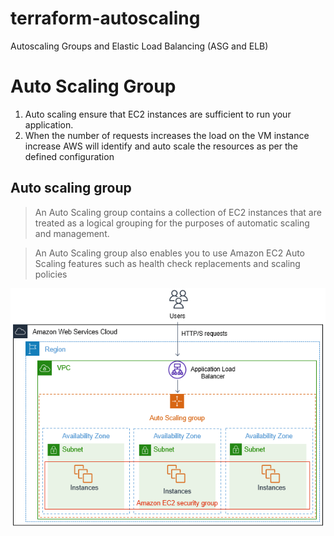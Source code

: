 # terraform-autoscaling
Autoscaling Groups and Elastic Load Balancing (ASG and ELB)

# Auto Scaling Group

1. Auto scaling ensure that EC2 instances are sufficient to run your application.
2. When the number of requests increases the load on the VM instance increase AWS will identify and auto scale the resources as per the defined configuration

## Auto scaling group

> An Auto Scaling group contains a collection of EC2 instances that are treated as a logical grouping for the purposes of automatic scaling and management. 

> An Auto Scaling group also enables you to use Amazon EC2 Auto Scaling features such as health check replacements and scaling policies

![Auto Scaling](./images/AWS-ELB-tutorial-architecture-diagram.png)
